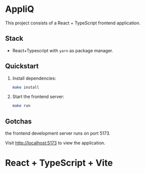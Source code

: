 # AppliQ

This project consists of a React + TypeScript frontend application.

## Stack

- React+Typescript with `yarn` as package manager.

## Quickstart

1. Install dependencies:

    ```bash
    make install
    ```

2. Start the frontend server:

    ```bash
    make run
    ```

## Gotchas

the frontend development server runs on port 5173.

Visit <http://localhost:5173> to view the application.


# React + TypeScript + Vite
